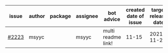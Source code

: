 | issue | author | package | assignee | bot advice | created date of issue | target release date | date from target |
| ------ | ------ | ------ | ------ | ------ | ------ | ------ | :-----: |
| [#2223](https://github.com/Azure/sdk-release-request/issues/2223) | msyyc |  | msyyc | multi readme link! | 11-15 | 2021-11-29 |  |
